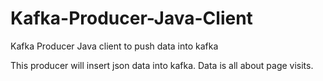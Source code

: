 # Kafka-Producer-Java-Client
Kafka Producer Java client to push data into kafka

This producer will insert json data into kafka. Data is all about page visits. 

